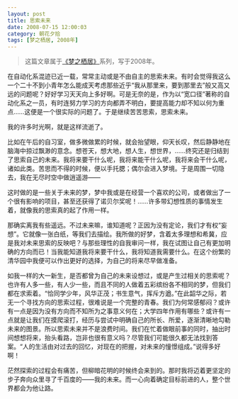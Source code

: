 ```yaml
---
layout: post
title: 思索未来
date: 2008-07-15 12:00:03
category: 朝花夕拾
tags: [梦之栖居, 2008年]
---
```


> 这篇文章属于[《梦之栖居》](/posts/where-the-dreams-reside/)系列，写于2008年。
	
<!--more-->

在自动化系混迹已近一载，常常主动或是不由自主的思索未来。有时会觉得我这么一个二十不到小青年怎么能成天考虑那些近乎“我从那里来，要到那里去”般又高又远的问题呢？好好学习天天向上多好啊。可是无奈的是，作为以“宽口径”著称的自动化系之一员，有时连努力学习的方向都弄不明白，要提高能力却不知以何为重点……这便是一个很实际的问题了。于是继续苦苦思索，思索未来。

我的许多时光啊，就是这样流逝了。

比如在午后的自习室，做多微做累的时候，就会抬望眼，仰天长叹，然后静静地在脑海中掠过飘渺的意念。想苍天，想大地，想人生，想世界，……终究还是归结到了思索自己的未来。我将来要干什么呢，我将来能干什么呢，我将来会干什么呢，诸如此类。苦思而不得的时候，便以手托腮；偶尔会进入梦境。于是周围一切隐去，我在无尽时空中做逍遥游——

这时做的是一些关于未来的梦，梦中我或是在经营一个喜欢的公司，或者做出了一个很有影响的项目，甚至还获得了诺贝尔奖呢！……许多带幻想性质的事情发生着，就像我的思索真的起了作用一样。

那确实离我有些遥远。不过未来嘛，谁知道呢？正因为没有定论，我们才有权“妄想”。它就像一张白纸，等我们去描绘。我所做的好梦，含着太多理想和希冀，应是我对未来思索的反映吧？与那些理性的自我审问一样，我在试图让自己有更加明确的方向而已！当我能知道我将来要干什么，我将知道我需要什么。在这个纷繁的清华园中我便可以作出更好的选择，为自己的将来尽早做准备。

如我一样的大一新生，是否都曾为自己的未来设想过，或是产生过相关的思索呢？也许有人多一些，有人少一些，而且不同的人做着五彩缤纷各不相同的梦，但我们都在求索着。“恰同学少年，风华正茂；书生意气，挥斥方遒。”在此韶华之际，若无一个寻找方向的思索过程，很难说是一个完整的青春。我们为何常感郁闷？或许有一点是因为没有方向而不知所为之事意义何在；大学四年作用有哪些？或许有一点就是让我们在摸爬滚打，经历与尝试中明确自己的所长、所爱，逐渐清晰地勾勒未来的图景。所以思索未来并不是浪费时间。我们在忙着做眼前事的同时，抽出时间想想将来，抬头看路，岂非也很有意义吗？尽管我们可能很久都无法找到答案。“人的生活由对过去的回忆，对现在的把握，对未来的憧憬组成。”说得多好啊！

茫然探索的过程会有痛苦，但柳暗花明的时候终会来到的。那时我将迈着更坚定的步子奔向众里寻了千百度的——我的未来。而一心向着确定目标前进的人，整个世界都会为他让路。